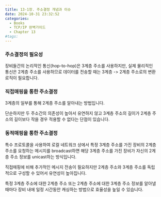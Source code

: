 ```yaml
---
title: 13-1장. 주소결정 개념과 이슈
date: 2024-10-31 23:32:52
categories:
  - Books
  - TCP/IP 완벽가이드
  - Chapter 13
#tags:
---
```


### 주소결정의 필요성

장비들간의 논리적인 통신(hop-to-hop)은 3계층 주소를 사용하지만, 실제 물리적인 통신은 2계층 주소를 사용하므로 데이터를 전송할 때는 3계층 -> 2계층 주소로의 변환로직이 필요합니다.

### 직접매핑을 통한 주소결정

3계층의 일부를 통해 2계층 주소를 알아내는 방법입니다.

단순하지만 두 주소간의 의존성이 높아서 유연하지 않고 3계층 주소의 길이가 2계층 주소의 길이보다 작을 경우 적용할 수 없다는 단점이 있습니다.

### 동적매핑을 통한 주소결정

특수 프로토콜을 사용하여 로컬 네트워크 상에서 특정 3계층 주소를 가진 장비의 2계층 주소를 요청하는 메시지를 broadcast하면 해당 3계층 주소를 가진 장비가 자신의 2계층 주소 정보를 unicast하는 방식입니다.

직접매핑에 비해 추가적인 메시지 전송이 필요하지만 2계층 주소와 3계층 주소를 독립적으로 구성할 수 있어서 유연성이 높아집니다.

특정 3계층 주소에 대한 2계층 주소 또는 2계층 주소에 대한 3계층 주소 정보를 알아낼 때마다 장비 내에 일정 시간동안 캐싱하는 방법으로 효율성을 높일 수 있습니다.
